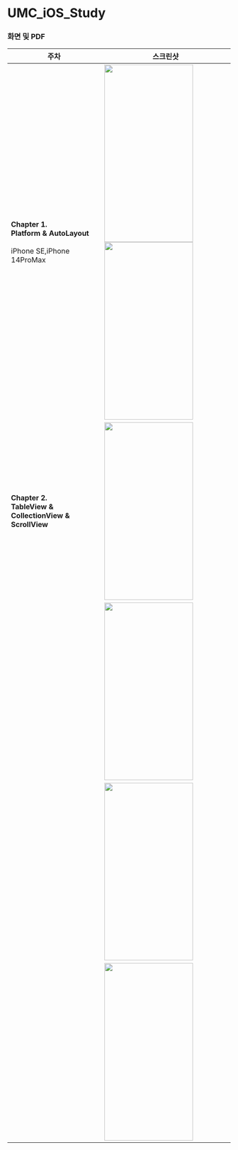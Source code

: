 # UMC_iOS_Study


### 화면 및 PDF

| 주차          | 스크린샷                                       | 
|-------------|--------------------------------------------|
| **Chapter 1.<br>  Platform & AutoLayout** <br><br> iPhone SE,iPhone 14ProMax| <img src="https://github.com/dami0806/UMC_iOS_Study/assets/85047035/d7db86cb-ae33-4e53-a842-9a030d1570ff" width="200" height="400">  <img src="https://github.com/dami0806/UMC_iOS_Study/assets/85047035/752ae53f-a340-4a89-9f80-b5f65b64dd47" width="200" height="400"> |
| **Chapter 2.<br>  TableView & CollectionView & ScrollView**  | <img src="" width="200" height="400"> |
|    | <img src="" width="200" height="400"> |
|    | <img src="" width="200" height="400"> |
|    | <img src="" width="200" height="400"> |

